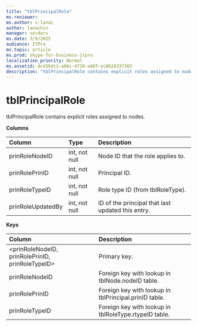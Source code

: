 ```yaml
---
title: "tblPrincipalRole"
ms.reviewer: 
ms.author: v-lanac
author: lanachin
manager: serdars
ms.date: 3/9/2015
audience: ITPro
ms.topic: article
ms.prod: skype-for-business-itpro
localization_priority: Normal
ms.assetid: dcd16dc1-a66c-4720-a48f-ec8b28337383
description: "tblPrincipalRole contains explicit roles assigned to nodes."
---
```


# tblPrincipalRole
 
tblPrincipalRole contains explicit roles assigned to nodes.
  
**Columns**

|**Column**|**Type**|**Description**|
|:-----|:-----|:-----|
|prinRoleNodeID  <br/> |int, not null  <br/> |Node ID that the role applies to.  <br/> |
|prinRolePrinID  <br/> |int, not null  <br/> |Principal ID.  <br/> |
|prinRoleTypeID  <br/> |int, not null  <br/> |Role type ID (from tblRoleType).  <br/> |
|prinRoleUpdatedBy  <br/> |int, not null  <br/> |ID of the principal that last updated this entry.  <br/> |
   
**Keys**

|**Column**|**Description**|
|:-----|:-----|
|\<prinRoleNodeID, prinRolePrinID, prinRoleTypeID\>  <br/> |Primary key.  <br/> |
|prinRoleNodeID  <br/> |Foreign key with lookup in tblNode.nodeID table.  <br/> |
|prinRolePrinID  <br/> |Foreign key with lookup in tblPrincipal.prinID table.  <br/> |
|prinRoleTypeID  <br/> |Foreign key with lookup in tblRoleType.rtypeID table.  <br/> |
   

